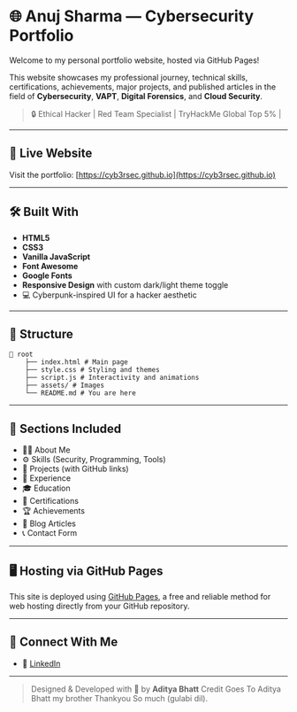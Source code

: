 # 🌐 Anuj Sharma — Cybersecurity Portfolio

Welcome to my personal portfolio website, hosted via GitHub Pages!

This website showcases my professional journey, technical skills, certifications, achievements, major projects, and published articles in the field of **Cybersecurity**, **VAPT**, **Digital Forensics**, and **Cloud Security**.

> 🔒 Ethical Hacker | Red Team Specialist | TryHackMe Global Top 5% | 

---

## 🚀 Live Website

Visit the portfolio: [https://cyb3rsec.github.io](https://cyb3rsec.github.io)

---

## 🛠️ Built With

- **HTML5**
- **CSS3**
- **Vanilla JavaScript**
- **Font Awesome**
- **Google Fonts**
- **Responsive Design** with custom dark/light theme toggle
- 💻 Cyberpunk-inspired UI for a hacker aesthetic

---

## 📂 Structure

```
📁 root
    ├── index.html # Main page
    ├── style.css # Styling and themes
    ├── script.js # Interactivity and animations
    ├── assets/ # Images
    └── README.md # You are here
```

---

## 🧠 Sections Included

- 👨‍💻 About Me
- ⚙️ Skills (Security, Programming, Tools)
- 📁 Projects (with GitHub links)
- 🏢 Experience
- 🎓 Education
- 📜 Certifications
- 🏆 Achievements
- 📝 Blog Articles
- 📞 Contact Form

---

## 🖥️ Hosting via GitHub Pages

This site is deployed using [GitHub Pages](https://pages.github.com/), a free and reliable method for web hosting directly from your GitHub repository.

---

## 📧 Connect With Me

- 💼 [LinkedIn](https://www.linkedin.com/in/anuj-cyb3rsec/)

---

> Designed & Developed with 💙 by **Aditya Bhatt**
> Credit Goes To Aditya Bhatt my brother Thankyou So much (gulabi dil).
